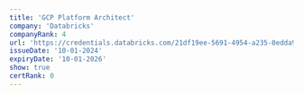 ```yaml
---
title: 'GCP Platform Architect'
company: 'Databricks'
companyRank: 4
url: 'https://credentials.databricks.com/21df19ee-5691-4954-a235-0edda9f54f9f'
issueDate: '10-01-2024'
expiryDate: '10-01-2026'
show: true
certRank: 0
---
```

